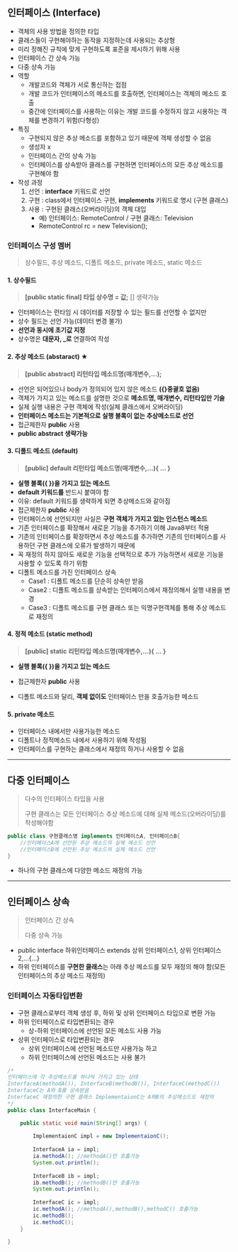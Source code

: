## 인터페이스 (Interface)

- 객체의 사용 방법을 정의한 타입
- 클래스들이 구현해야하는 동작을 지정하는데 사용되는 추상형
- 미리 정해진 규칙에 맞게 구현하도록 표준을 제시하기 위해 사용
- 인터페이스 간 상속 가능
- 다중 상속 가능
- 역할
  - 개발코드와 객체가 서로 통신하는 접점
  - 개발 코드가 인터페이스의 메소드를 호출하면, 인터페이스는 객체의 메소드 호출
  - 중간에 인터페이스를 사용하는 이유는 개발 코드를 수정하지 않고 시용하는 객체를 변경하기 위함(다형성)
- 특징
  - 구현되지 않은 추상 메소드를 포함하고 있기 때문에 객체 생성할 수 없음
  - 생성자 x
  - 인터페이스 간의 상속 가능
  - 인터페이스를 상속받아 클래스를 구현하면 인터페이스의 모든 추상 메소드를 구현해야 함
- 작성 과정
  1. 선언 : **interface** 키워드로 선언
  2. 구현 : class에서 인터페이스 구현, **implements** 키워드로 명시 (구현 클래스)
  3. 사용 :  구현된 클래스(오버라이딩)의 객체 대입
     - 예) 인터페이스: RemoteControl / 구현 클래스: Television
     - RemoteControl rc = new Television();



### 인터페이스 구성 멤버

> 상수필드, 추상 메소드, 디폴트 메소드, private 메소드, static 메소드

#### 1. 상수필드

> **[public static final] 타입 상수명 = 값;**  [] 생략가능

- 인터페이스는 런타임 시 데이터를 저장할 수 있는 필드를 선언할 수 없지만
- 상수 필드는 선언 가능(데이터 변경 불가)
- **선언과 동시에 초기값 지정**
- 상수명은 **대문자, _로** 연결하여 작성



#### 2. 추상 메소드 (abstaract) ★

> **[public abstract] 리턴타입 메소드명(매개변수,...);**

- 선언은 되어있으나 body가 정의되어 있지 않은 메소드 **({}중괄호 없음)**
- 객체가 가지고 있는 메소드를 설명한 것으로 **메소드명, 매개변수, 리턴타입만 기술**
- 실제 실행 내용은 구현 객체에 작성(실체 클래스에서 오버라이딩)
- **인터페이스 메소드는 기본적으로 실행 블록이 없는 추상메소드로 선언**
- 접근제한자 **public** 사용
- **public abstract 생략가능**



#### 3. 디폴드 메소드 (default)

> **[public] default 리턴타입 메소드명(매개변수,...){ ... }**

- **실행 블록({ })을 가지고 있는 메소드**
- **default 키워드를** 반드시 붙여야 함
- 이유: default 키워드를 생략하게 되면 추상메소드와 같아짐
- 접근제한자 **public** 사용
- 인터페이스에 선언되지만 사실은 **구현 객체가 가지고 있는 인스턴스 메소드**
- 기존 인터페이스를 확장해서 새로운 기능을 추가하기 이해 Java8부터 적용
- 기존의 인터페이스를 확장하면서 추상 메소드를 추가하면 기존의 인터페이스를 사용하던 구현 클래스에 오류가 발생하기 때문에
- 꼭 재정의 하지 않아도 새로운 기능을 선택적으로 추가 가능하면서 새로운 기능을 사용할 수 있도록 하기 위함
- 디폴트 메소드를 가진 인터페이스 상속
  - Case1 : 디폴트 메소드를 단순히 상속만 받음
  - Case2 : 디폴트 메소드를 상속받는 인터페이스에서 재정의해서 실행 내용을 변경
  - Case3 : 디폴트 메소드를 구현 클래스 또는 익명구현객체를 통해 추상 메소드로 재정의




#### 4. 정적 메소드 (static method)

> **[public] static 리턴타입 메소드명(매개변수,...){ ... }**

- **실행 블록({ })을 가지고 있는 메소드**

- 접근제한자 **public** 사용

- 디폴트 메소드와 달리, **객체 없이도** 인터페이스 만을 호출가능한 메소드



#### 5. private 메소드

- 인터페이스 내에서만 사용가능한 메소드
- 디폴트나 정적메소드 내에서 사용하기 위해 작성됨
- 인터페이스를 구현하는 클래스에서 재정의 하거나 사용할 수 없음



-------



## 다중 인터페이스

> 다수의 인터페이스 타입을 사용
>
> 구현 클래스는 모든 인터페이스 추상 메소드에 대해 실체 메소드(오버라이딩)를 작성해야함

```java
public class 구현클래스명 implements 인터페이스A, 인터페이스B{
    //인터페이스A에 선언된 추상 메소드의 실체 메소드 선언
    //인터페이스B에 선언된 추상 메소드의 실체 메소드 선언
}
```

- 하나의 구현 클래스에 다양한 메소드 재정의 가능



-----



## 인터페이스 상속

> 인터페이스 간 상속
>
> 다중 상속 가능

- public interface 하위인터페이스 extends 상위 인터페이스1, 상위 인터페이스2,...{...}
- 하위 인터페이스를 **구현한 클래스**는 아래 추상 메소드를 모두 재정의 해야 함(모든 인터페이스의 추상 메소드 재정의)

### 인터페이스 자동타입변환

- 구현 클래스로부터 객체 생성 후, 하위 및 상위 인터페이스 타입으로 변환 가능
- 하위 인터페이스로 타입변환되는 경우
  - 상-하위 인터페이스에 선언된 모든 메소드 사용 가능
- 상위 인터페이스로 타입변환되는 경우
  - 상위 인터페이스에 선언된 메소드만 사용가능 하고
  - 하위 인터페이스에 선언된 메소드는 사용 불가

``` java
/*
인터페이스에 각 추상메소드를 하나씩 가지고 있는 상태
InterfaceA(methodA()), InterfaceB(methodB()), InterfaceC(methodC())
InterfaceC는 A와 B를 상속받음
InterfaceC 재정의한 구현 클래스 ImplementaionC는 A와B의 추상메소드도 재정의
*/ 
public class InterfaceMain {

	public static void main(String[] args) {
		
		ImplementaionC impl = new ImplementaionC();
		
		InterfaceA ia = impl;
		ia.methodA(); //methodA()만 호출가능
		System.out.println();
		
		InterfaceB ib = impl;
		ib.methodB(); //methodB()만 호출가능
		System.out.println();
		
		InterfaceC ic = impl;
		ic.methodA(); //methodA(),methodB(),methodC() 호출가능
		ic.methodB();
		ic.methodC();
	}

}

```


